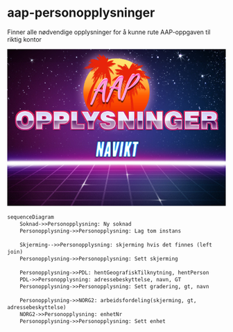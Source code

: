 # aap-personopplysninger
Finner alle nødvendige opplysninger for å kunne rute AAP-oppgaven til riktig kontor

![img](logo.jpg)

```mermaid
sequenceDiagram
    Soknad->>Personopplysning: Ny soknad
    Personopplysning->>Personopplysning: Lag tom instans
    
    Skjerming-->>Personopplysning: skjerming hvis det finnes (left join) 
    Personopplysning->>Personopplysning: Sett skjerming
    
    Personopplysning->>PDL: hentGeografiskTilknytning, hentPerson
    PDL->>Personopplysning: adressebeskyttelse, navn, GT
    Personopplysning->>Personopplysning: Sett gradering, gt, navn
    
    Personopplysning->>NORG2: arbeidsfordeling(skjerming, gt, adressebeskyttelse)
    NORG2->>Personopplysning: enhetNr
    Personopplysning->>Personopplysning: Sett enhet
```
